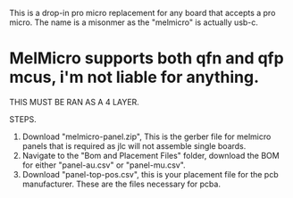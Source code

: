 This is a drop-in pro micro replacement for any board that accepts a pro micro. The name is a misonmer as the "melmicro" is actually usb-c.
# MelMicro supports both qfn and qfp mcus, i'm not liable for anything.



THIS MUST BE RAN AS A 4 LAYER.


STEPS.
1. Download "melmicro-panel.zip", This is the gerber file for melmicro panels that is required as jlc will not assemble single boards.
2. Navigate to the "Bom and Placement Files" folder, download the BOM for either "panel-au.csv" or "panel-mu.csv". 
3. Download "panel-top-pos.csv", this is your placement file for the pcb manufacturer.
These are the files necessary for pcba.
